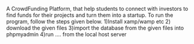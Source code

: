 A CrowdFunding Platform, that help students to connect with investors to find funds for their projects and turn them into a startup.
To run the program, follow the steps given below.
1)Install xamp/wamp etc
2) download the given files
3)import the database from the given files into phpmyadmin
4)run .... from the local host server
